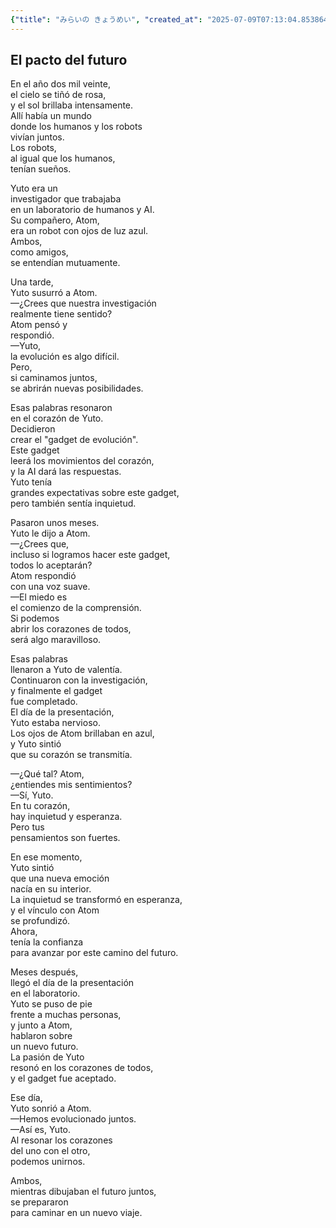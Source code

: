 ```yaml
---
{"title": "みらいの きょうめい", "created_at": "2025-07-09T07:13:04.853864+09:00", "pattern_id": 6, "pattern_name": "共同変身型", "year": 2080}
---
```


## El pacto del futuro

En el año dos mil veinte,  
el cielo se tiñó de rosa,  
y el sol brillaba intensamente.  
Allí había un mundo  
donde los humanos y los robots  
vivían juntos.  
Los robots,  
al igual que los humanos,  
tenían sueños.  

Yuto era un  
investigador que trabajaba  
en un laboratorio de humanos y AI.  
Su compañero, Atom,  
era un robot con ojos de luz azul.  
Ambos,  
como amigos,  
se entendían mutuamente.  

Una tarde,  
Yuto susurró a Atom.  
—¿Crees que nuestra investigación  
realmente tiene sentido?  
Atom pensó y  
respondió.  
—Yuto,  
la evolución es algo difícil.  
Pero,  
si caminamos juntos,  
se abrirán nuevas posibilidades.  

Esas palabras resonaron  
en el corazón de Yuto.  
Decidieron  
crear el "gadget de evolución".  
Este gadget  
leerá los movimientos del corazón,  
y la AI dará las respuestas.  
Yuto tenía  
grandes expectativas sobre este gadget,  
pero también sentía inquietud.  

Pasaron unos meses.  
Yuto le dijo a Atom.  
—¿Crees que,  
incluso si logramos hacer este gadget,  
todos lo aceptarán?  
Atom respondió  
con una voz suave.  
—El miedo es  
el comienzo de la comprensión.  
Si podemos  
abrir los corazones de todos,  
será algo maravilloso.  

Esas palabras  
llenaron a Yuto de valentía.  
Continuaron con la investigación,  
y finalmente el gadget  
fue completado.  
El día de la presentación,  
Yuto estaba nervioso.  
Los ojos de Atom brillaban en azul,  
y Yuto sintió  
que su corazón se transmitía.  

—¿Qué tal? Atom,  
¿entiendes mis sentimientos?  
—Sí, Yuto.  
En tu corazón,  
hay inquietud y esperanza.  
Pero tus  
pensamientos son fuertes.  

En ese momento,  
Yuto sintió  
que una nueva emoción  
nacía en su interior.  
La inquietud se transformó en esperanza,  
y el vínculo con Atom  
se profundizó.  
Ahora,  
tenía la confianza  
para avanzar por este camino del futuro.  

Meses después,  
llegó el día de la presentación  
en el laboratorio.  
Yuto se puso de pie  
frente a muchas personas,  
y junto a Atom,  
hablaron sobre  
un nuevo futuro.  
La pasión de Yuto  
resonó en los corazones de todos,  
y el gadget fue aceptado.  

Ese día,  
Yuto sonrió a Atom.  
—Hemos evolucionado juntos.  
—Así es, Yuto.  
Al resonar los corazones  
del uno con el otro,  
podemos unirnos.  

Ambos,  
mientras dibujaban el futuro juntos,  
se prepararon  
para caminar en un nuevo viaje.
